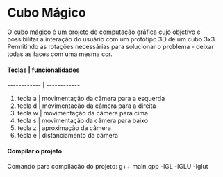 # Cubo Mágico 

O cubo mágico é um projeto de computação gráfica cujo objetivo é possibilitar
a interação do usuário com um protótipo 3D de um cubo 3x3. Permitindo as rotações 
necessárias para solucionar o problema - deixar todas as faces com uma mesma cor.

#### Teclas | funcionalidades
------------ | ------------ 
1. tecla a | movimentação da câmera para a esquerda
2. tecla d | movimentação da câmera para a direita
3. tecla w | movimentação da câmera para cima 
4. tecla s | movimentação da câmera para baixo 
5. tecla z | aproximação da câmera 
6. tecla e | distanciamento da câmera 

#### Compilar o projeto 

Comando para compilação do projeto: g++ main.cpp -lGL -lGLU -lglut


